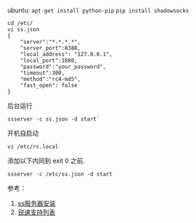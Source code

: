 

ubuntu:
`apt-get install python-pip`
`pip install shadowsocks`

    cd /etc/
    vi ss.json
    {
        "server":"*.*.*.*",
        "server_port":8388,
        "local_address": "127.0.0.1",
        "local_port":1080,
        "password":"your_password",
        "timeout":300,
        "method":"rc4-md5",
        "fast_open": false
    }

后台运行

    ssserver -c ss.json -d start`
开机自启动

    vi /etc/rc.local
添加以下内同到 exit 0 之前.

    ssserver -c /etc/ss.json -d start

参考：

1. [ss服务器安装](https://github.com/shadowsocks/shadowsocks)
2. [锐速支持列表](https://my.serverspeeder.com/ls.do?m=availables)



